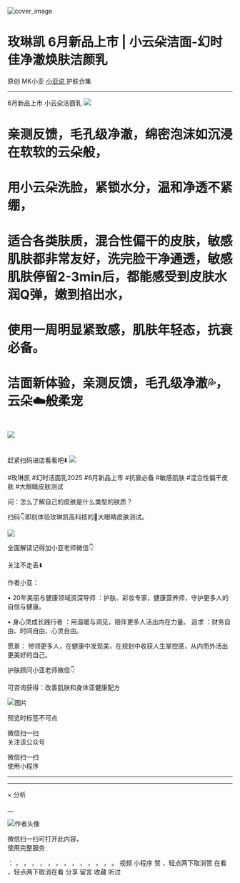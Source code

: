 ![cover_image](https://mmbiz.qpic.cn/mmbiz_jpg/A8SKDch4cJHJsTeTX8O3X8gerP9wSiaTiahUdSyiaz8py5iax7VWUfOsibuu4rCLhOZhxly0IbSRroibMlVOjWUwqgVw/0?wx_fmt=jpeg)

#  玫琳凯 6月新品上市 | 小云朵洁面-幻时佳净澈焕肤洁颜乳

原创  MK小亚  [ 小亚说 ](https://mp.weixin.qq.com/mp/appmsgalbum?__biz=MzUxNDAwNTk0MQ==&action=getalbum&album_id=4024592148363132939#wechat_redirect) 护肤合集

__ _ _ _ _

6月新品上市 小云朵洁面乳
![](https://mmbiz.qpic.cn/mmbiz_jpg/A8SKDch4cJHJsTeTX8O3X8gerP9wSiaTiaTCCKaFpZkZueqdnkib25oL7wcSFQZTZc7XexnpQsuuAUNozkKCYnZ3w/640?wx_fmt=jpeg&from=appmsg)  

#  亲测反馈，毛孔级净澈，绵密泡沫如沉浸在软软的云朵般，

#  用小云朵洗脸，紧锁水分，温和净透不紧绷，

#  适合各类肤质，混合性偏干的皮肤，敏感肌肤都非常友好，洗完脸干净通透，敏感肌肤停留2-3min后，都能感受到皮肤水润Q弹，嫩到掐出水，

#  使用一周明显紧致感，肌肤年轻态，抗衰必备。

#  

#  洁面新体验，亲测反馈，毛孔级净澈💦，云朵☁️般柔宠

#  

![](https://mmbiz.qpic.cn/mmbiz_jpg/A8SKDch4cJHJsTeTX8O3X8gerP9wSiaTiamPBk8jKORiaowteeureAIhSswkpX2YhPOVvZzNqXj5dSlIG0tjepseQ/640?wx_fmt=jpeg&from=appmsg)

#  

#  
  

赶紧扫码进店看看吧⬇️
![](https://mmbiz.qpic.cn/mmbiz_png/A8SKDch4cJHJsTeTX8O3X8gerP9wSiaTiamIibUEoCmOoRzSAaunNHib9cLpAgUYxPONJHAcaSdD7DzqORpy6FWbKw/640?wx_fmt=png&from=appmsg)

  

#玫琳凯  #幻时洁面乳2025  #6月新品上市  #抗衰必备  #敏感肌肤  #混合性偏干皮肤  #大眼睛皮肤测试

  

  

  

问：怎么了解自己的皮肤是什么类型的肤质？

扫码👇即刻体验玫琳凯高科技的👀大眼睛皮肤测试。

  

![](https://mmbiz.qpic.cn/mmbiz_jpg/A8SKDch4cJHJsTeTX8O3X8gerP9wSiaTia198WoSrZqQVSWokQ5EEbR71cJC5sM1foMxn10vYLum0TdKzlDE7HEg/640?wx_fmt=jpeg)

  
全面解读记得加小亚老师微信👇

  

  

  

  

关注不走丢⬇️

  

作者小亚：

•  20年美丽与健康领域资深导师  ：护肤、彩妆专家，健康营养师，守护更多人的自信与健康。

•  身心灵成长践行者  ：用温暖与洞见，陪伴更多人活出内在力量。  追求  ：财务自由、时间自由、心灵自由。

愿景：  带领更多人，在健康中发现美，在规划中收获人生掌控感，从内而外活出更美好的自己。

  

  

护肤顾问小亚老师微信👇

可咨询获得：改善肌肤和身体亚健康配方

  

![图片](https://mmbiz.qpic.cn/mmbiz_jpg/A8SKDch4cJGxIfYKKZiaKoNoQ4SrTpUic6vMvKSBneW6qWOOwXLibic8U7Nrh66ob5tuW0tyHDT5UoAoWEllI7f2Eg/640?wx_fmt=jpeg)  
  
  

  

  

预览时标签不可点

微信扫一扫  
关注该公众号



微信扫一扫  
使用小程序

****



****



×  分析

__

![作者头像](http://mmbiz.qpic.cn/mmbiz_png/A8SKDch4cJE0KicTMyrVCx3VLqEgic5sJ1V5QeGZTibG9GLZlSCXSj5ByXNkib5PBrZVMkI41KKxgwE1K9gfypUeRg/0?wx_fmt=png)

微信扫一扫可打开此内容，  
使用完整服务

：  ，  ，  ，  ，  ，  ，  ，  ，  ，  ，  ，  ，  。  视频  小程序  赞  ，轻点两下取消赞  在看  ，轻点两下取消在看
分享  留言  收藏  听过


